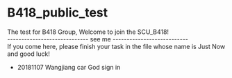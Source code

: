 # B418_public_test
The test for B418 Group, Welcome to join the SCU_B418!  
----------------------------- see me ---------------------------  
If you come here, please finish your task in the file whose name is Just Now and good luck!

+ 20181107 Wangjiang car God sign in
